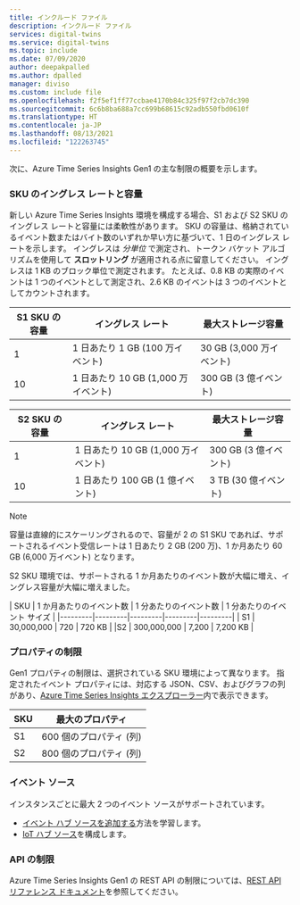 ```yaml
---
title: インクルード ファイル
description: インクルード ファイル
services: digital-twins
ms.service: digital-twins
ms.topic: include
ms.date: 07/09/2020
author: deepakpalled
ms.author: dpalled
manager: diviso
ms.custom: include file
ms.openlocfilehash: f2f5ef1ff77ccbae4170b84c325f97f2cb7dc390
ms.sourcegitcommit: 6c6b8ba688a7cc699b68615c92adb550fbd0610f
ms.translationtype: HT
ms.contentlocale: ja-JP
ms.lasthandoff: 08/13/2021
ms.locfileid: "122263745"
---
```

次に、Azure Time Series Insights Gen1 の主な制限の概要を示します。

### <a name="sku-ingress-rates-and-capacities"></a>SKU のイングレス レートと容量

新しい Azure Time Series Insights 環境を構成する場合、S1 および S2 SKU のイングレス レートと容量には柔軟性があります。 SKU の容量は、格納されているイベント数またはバイト数のいずれか早い方に基づいて、1 日のイングレス レートを示します。 イングレスは *分単位* で測定され、トークン バケット アルゴリズムを使用して **スロットリング** が適用される点に留意してください。 イングレスは 1 KB のブロック単位で測定されます。 たとえば、0.8 KB の実際のイベントは 1 つのイベントとして測定され、2.6 KB のイベントは 3 つのイベントとしてカウントされます。

| S1 SKU の容量 | イングレス レート | 最大ストレージ容量
| --- | --- | --- |
| 1 | 1 日あたり 1 GB (100 万イベント) | 30 GB (3,000 万イベント) |
| 10 | 1 日あたり 10 GB (1,000 万イベント) | 300 GB (3 億イベント) |

| S2 SKU の容量 | イングレス レート | 最大ストレージ容量
| --- | --- | --- |
| 1 | 1 日あたり 10 GB (1,000 万イベント) | 300 GB (3 億イベント) |
| 10 | 1 日あたり 100 GB (1 億イベント) | 3 TB (30 億イベント) |

> [!NOTE]
> 容量は直線的にスケーリングされるので、容量が 2 の S1 SKU であれば、サポートされるイベント受信レートは 1 日あたり 2 GB (200 万)、1 か月あたり 60 GB (6,000 万イベント) となります。

S2 SKU 環境では、サポートされる 1 か月あたりのイベント数が大幅に増え、イングレス容量が大幅に増えました。

| SKU  | 1 か月あたりのイベント数  | 1 分あたりのイベント数 | 1 分あたりのイベント サイズ  |
|---------|---------|---------|---------|---------|
| S1     |   30,000,000   |  720    |  720 KB   |
 |S2     |   300,000,000   | 7,200   | 7,200 KB  |

### <a name="property-limits"></a>プロパティの制限

Gen1 プロパティの制限は、選択されている SKU 環境によって異なります。 指定されたイベント プロパティには、対応する JSON、CSV、およびグラフの列があり、[Azure Time Series Insights エクスプローラー](../articles/time-series-insights/time-series-quickstart.md)内で表示できます。

| SKU | 最大のプロパティ |
| --- | --- |
| S1 | 600 個のプロパティ (列) |
| S2 | 800 個のプロパティ (列) |

### <a name="event-sources"></a>イベント ソース

インスタンスごとに最大 2 つのイベント ソースがサポートされています。

* [イベント ハブ ソースを追加する](../articles/time-series-insights/how-to-ingest-data-event-hub.md)方法を学習します。
* [IoT ハブ ソース](../articles/time-series-insights/how-to-ingest-data-iot-hub.md)を構成します。

### <a name="api-limits"></a>API の制限

Azure Time Series Insights Gen1 の REST API の制限については、[REST API リファレンス ドキュメント](/rest/api/time-series-insights/gen1-reference-data-api#current-limits)を参照してください。
